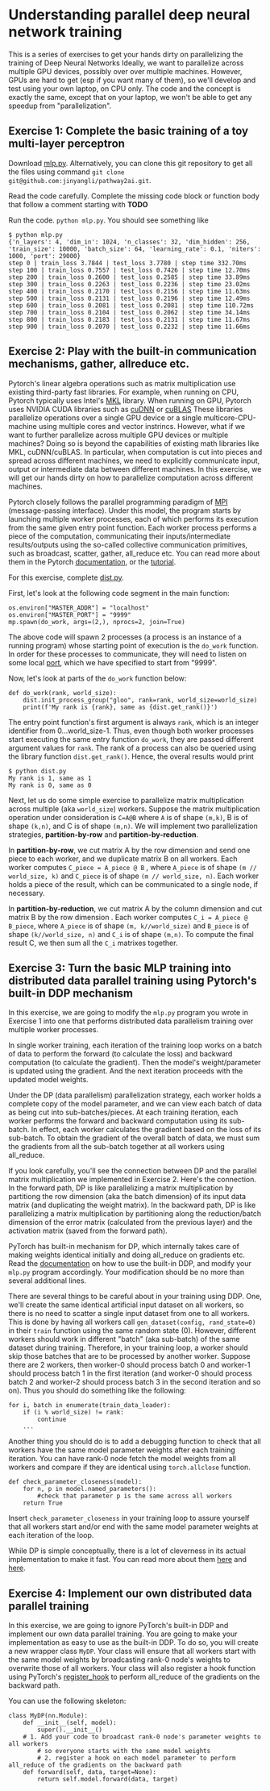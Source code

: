 # Understanding parallel deep neural network training

This is a series of exercises to get your hands dirty on parallelizing the training of Deep Neural Networks Ideally, we want to parallelize across multiple GPU devices, possibly over over multiple machines.  However, GPUs are hard to get (esp if you want many of them), so we'll develop and test using your own laptop, on CPU only. The code and the concept is exactly the same, except that on your laptop, we won't be able to get any speedup from "parallelization".

## Exercise 1: Complete the basic training of a toy multi-layer perceptron

Download [mlp.py](https://github.com/jinyangli/pathway2ai/blob/master/mlp.py).  Alternatively, you can clone this git repository to get all the files using command `git clone git@github.com:jinyangli/pathway2ai.git`.

Read the code carefully. Complete the missing code block or function body that follow a comment starting with **TODO**

Run the code. `python mlp.py`. You should see something like

```
$ python mlp.py
{'n_layers': 4, 'dim_in': 1024, 'n_classes': 32, 'dim_hidden': 256, 'train_size': 10000, 'batch_size': 64, 'learning_rate': 0.1, 'niters': 1000, 'port': 29000}                                                                                          
step 0 | train_loss 3.7844 | test_loss 3.7780 | step time 332.70ms
step 100 | train_loss 0.7557 | test_loss 0.7426 | step time 12.70ms
step 200 | train_loss 0.2600 | test_loss 0.2585 | step time 33.89ms
step 300 | train_loss 0.2263 | test_loss 0.2236 | step time 23.02ms
step 400 | train_loss 0.2170 | test_loss 0.2156 | step time 11.63ms
step 500 | train_loss 0.2131 | test_loss 0.2196 | step time 12.49ms
step 600 | train_loss 0.2081 | test_loss 0.2081 | step time 110.72ms
step 700 | train_loss 0.2104 | test_loss 0.2062 | step time 34.14ms
step 800 | train_loss 0.2183 | test_loss 0.2131 | step time 11.67ms
step 900 | train_loss 0.2070 | test_loss 0.2232 | step time 11.66ms
```

## Exercise 2: Play with the built-in communication mechanisms, gather, allreduce etc.

Pytorch's linear algebra operations such as matrix multiplication use existing third-party fast libraries.  For example, when running on CPU, Pytorch typically uses Intel's [MKL](https://en.wikipedia.org/wiki/Math_Kernel_Library) library.  When running on GPU, Pytorch uses NVIDIA CUDA libraries such as [cuDNN](https://developer.nvidia.com/cudnn) or [cuBLAS](https://developer.nvidia.com/cublas#:~:text=The%20cuBLAS%20library%20contains%20extensions,improvements%20and%20new%20GPU%20architectures.)  These libraries parallelize operations over a single GPU device or a single multicore-CPU-machine using multiple cores and vector instrincs.  However, what if we want to further parallelize across multiple GPU devices or multiple machines?  Doing so is beyond the capabilities of existing math libraries like MKL, cuDNN/cuBLAS.  In particular, when computation is cut into pieces and spread across different machines,  we need to explicitly communicate input, output or intermediate data between different machines.  In this exercise, we will get our hands dirty on how to parallelize computation across different machines.

Pytorch closely follows the parallel programming paradigm of [MPI](https://en.wikipedia.org/wiki/Message_Passing_Interface) (message-passing interface).  Under this model, the program starts by launching multiple worker processes, each of which performs its execution from the same given entry point function.  Each worker process performs a piece of the computation, communicating their inputs/intermediate results/outputs using the so-called collective communication primitives, such as broadcast, scatter, gather, all\_reduce etc. You can read more about them in the Pytorch [documentation](https://pytorch.org/docs/stable/distributed.html), or the [tutorial](https://pytorch.org/tutorials/intermediate/dist_tuto.html).

For this exercise, complete [dist.py](https://github.com/jinyangli/pathway2ai/blob/master/dist.py).

First, let's look at the following code segment in the main function:
```
os.environ["MASTER_ADDR"] = "localhost"                                                                                           
os.environ["MASTER_PORT"] = "9999"                                                                                                
mp.spawn(do_work, args=(2,), nprocs=2, join=True)       
```
The above code will spawn 2 processes (a process is an instance of a running program) whose starting point of execution is the `do_work` function. In order for these processes to communicate, they will need to listen on some local [port](https://en.wikipedia.org/wiki/Port_(computer_networking)), which we have specified to start from "9999".

Now, let's look at parts of the `do_work` function below:
```
def do_work(rank, world_size):
    dist.init_process_group("gloo", rank=rank, world_size=world_size)
    print(f'My rank is {rank}, same as {dist.get_rank()}')
```
The entry point function's first argument is always `rank`, which is an integer identifier from 0...world\_size-1.  Thus, even though both worker processes start executing the same entry function `do_work`, they are passed different argument values for `rank`.
The rank of a process can also be queried using the library function `dist.get_rank()`. Hence, the overal results would print 
```
$ python dist.py
My rank is 1, same as 1
My rank is 0, same as 0
```
Next, let us do some simple exercise to parallelize matrix multiplication across multiple (aka `world_size`) workers.  Suppose the matrix multiplication operation under consideration is `C=A@B` where `A` is of shape `(m,k)`, B is of shape `(k,n)`, and C is of shape `(m,n)`.  We will implement two parallelization strategies, **partition-by-row** and **partition-by-reduction**.  

In **partition-by-row**, we cut matrix A by the row dimension and send one piece to each worker, and we duplicate matrix B on all workers.  Each worker computes `C_piece = A_piece @ B` , where `A_piece` is of shape `(m // world_size, k)` and `C_piece` is of shape `(m // world_size, n)`.  Each worker holds a piece of the result, which can be communicated to a single node, if necessary.  

In **partition-by-reduction**, we cut matrix A by the column dimension and cut matrix B by the row dimension . Each worker computes `C_i = A_piece @ B_piece`, where `A_piece` is of shape `(m, k//world_size)` and `B_piece` is of shape `(k//world_size, n)` and `C_i` is of shape `(m,n)`.  To compute the final result C, we then sum all the `C_i` matrixes together.

## Exercise 3: Turn the basic MLP training into distributed data parallel training using Pytorch's built-in DDP mechanism

In this exercise, we are going to modify the `mlp.py` program you wrote in Exercise 1 into one that performs distributed data parallelism training over multiple worker processes.

In single worker training, each iteration of the training loop works on a batch of data to perform the forward (to calculate the loss) and backward computation (to calculate the gradient). Then the model's weight/parameter is updated using the gradient. And the next iteration proceeds with the updated model weights.

Under the DP (data parallelism) parallelization strategy, each worker holds a complete copy of the model parameter, and we can view each batch of data as being cut into sub-batches/pieces. At each training iteration, each worker performs the forward and backward computation using its sub-batch.  In effect, each worker calculates the gradient based on the loss of its sub-batch.  To obtain the gradient of the overall batch of data, we must sum the gradients from all the sub-batch together at all workers using all_reduce.  

If you look carefully, you'll see the connection between DP and the parallel matrix multiplication we implemented in Exercise 2.  Here's the connection. In the forward path, DP is like parallelizing a matrix multiplication by partitiong the row dimension (aka the batch dimension) of its input data matrix (and duplicating the weight matrix). In the backward path, DP is like parallelizing a matrix multiplication by partitioning along the reduction/batch dimension of the error matrix (calculated from the previous layer) and the activation matrix (saved from the forward path).  

PyTorch has built-in mechanism for DP, which internally takes care of making weights identical initially and doing all_reduce on gradients etc. Read the [documentation](https://pytorch.org/tutorials/intermediate/ddp_tutorial.html) on how to use the built-in DDP, and modify your `mlp.py` program accordingly. Your modification should be no more than several additional lines.  

There are several things to be careful about in your training using DDP. One, we'll create the same identical artificial input dataset on all workers, so there is no need to scatter a single input dataset from one to all workers.  This is done by having all workers call `gen_dataset(config, rand_state=0)` in their `train` function using the same random state (0).  However, different workers should work in different "batch" (aka sub-batch) of the same dataset during training.  Therefore, in your training loop, a worker should skip those batches that are to be processed by another worker. Suppose there are 2 workers, then worker-0 should process batch 0 and worker-1 should process batch 1 in the first iteration (and worker-0 should process batch 2 and worker-2 should process batch 3 in the second iteration and so on). Thus you should do something like the following:

```
for i, batch in enumerate(train_data_loader):
    if (i % world_size) != rank:
        continue
    ...
```

Another thing you should do is to add a debugging function to check that all workers have the same model parameter weights after each training iteration. You can have rank-0 node fetch the model weights from all workers and compare if they are identical using `torch.allclose` function.

```
def check_parameter_closeness(model):
    for n, p in model.named_parameters():
        #check that parameter p is the same across all workers
    return True
```

Insert `check_parameter_closeness` in your training loop to assure yourself that all workers start and/or end with the same model parameter weights at each iteration of the loop.

While DP is simple conceptually, there is a lot of cleverness in its actual implementation to make it fast.  You can read more about them [here](https://arxiv.org/pdf/2006.15704.pdf) and [here](https://sysnetome.com/papers/bytescheduler_sosp2019.pdf).

## Exercise 4: Implement our own distributed data parallel training

In this exercise, we are going to ignore PyTorch's built-in DDP and implement our own data parallel training.  You are going to make your implementation as easy to use as the built-in DDP. To do so, you will create a new wrapper class `MyDP`. 
Your class will ensure that all workers start with the same model weights by broadcasting rank-0 node's weights to overwrite those of all workers.  Your class will also register a hook function using PyTorch's [register_hook](https://pytorch.org/docs/stable/generated/torch.Tensor.register_hook.html) to perform all_reduce of the gradients on the backward path.

You can use the following skeleton:
```
class MyDP(nn.Module):
    def __init__(self, model):
        super().__init__()
	# 1. Add your code to broadcast rank-0 node's parameter weights to all workers 
        # so everyone starts with the same model weights
        # 2. register a hook on each model parameter to perform all_reduce of the gradients on the backward path
    def forward(self, data, target=None):
        return self.model.forward(data, target)


